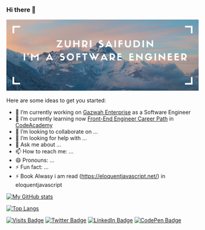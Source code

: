 ### Hi there 👋


<img src="https://raw.githubusercontent.com/zuhrisaifudin/zuhrisaifudin/main/Studio%20Fotografi%20Sampul%20Facebook.png" alt="Zuhri saifudin">

Here are some ideas to get you started:

- 🔭 I’m currently working on [Gazwah Enterprise](https://www.gazwah.com) as a Software Engineer
- 🌱 I’m currently learning now [Front-End Engineer Career Path](https://www.codecademy.com/learn/paths/front-end-engineer-career-path) in [CodeAcademy](https://www.codecademy.com/)
- 👯 I’m looking to collaborate on ...
- 🤔 I’m looking for help with ...
- 💬 Ask me about ...
- 📫 How to reach me: ...
- 😄 Pronouns: ...
- ⚡ Fun fact: ...
- ⚡ Book Alwasy i am read (https://eloquentjavascript.net/) in eloquentjavascript



[![My GitHub stats](https://github-readme-stats.vercel.app/api?username=zuhrisaifudin&count_private=true&show_icons=true&theme=dark)](https://github.com/zuhrisaifudin/github-readme-stats)

[![Top Langs](https://github-readme-stats.vercel.app/api/top-langs/?username=zuhrisaifudin&layout=compact&theme=dark)](https://github.com/anuraghazra/github-readme-stats)

[![Visits Badge](https://badges.pufler.dev/visits/zuhrisaifudin/zuhrisaifudin.github.io)](https:braydoncoyer.dev)
[![Twitter Badge](https://img.shields.io/badge/Twitter-Profile-informational?style=flat&logo=twitter&logoColor=white&color=1CA2F1)](https://twitter.com/BraydonCoyer)
[![LinkedIn Badge](https://img.shields.io/badge/LinkedIn-Profile-informational?style=flat&logo=linkedin&logoColor=white&color=0D76A8)](https://www.linkedin.com/in/saifudinzuhri/)
[![CodePen Badge](https://img.shields.io/badge/CodePen-Profile-informational?style=flat&logo=codepen&logoColor=white&color=black)](https://codepen.io/braydoncoyer)
